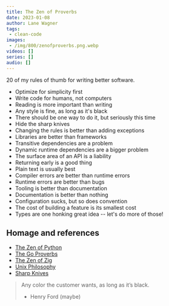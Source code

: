 ```yaml
---
title: The Zen of Proverbs
date: 2023-01-08
author: Lane Wagner
tags:
 - clean-code
images:
 - /img/800/zenofproverbs.png.webp
videos: []
series: []
audio: []
---
```


20 of my rules of thumb for writing better software.

* Optimize for simplicity first
* Write code for humans, not computers
* Reading is more important than writing
* Any style is fine, as long as it's black
* There should be one way to do it, but seriously this time
* Hide the sharp knives
* Changing the rules is better than adding exceptions
* Libraries are better than frameworks
* Transitive dependencies are a problem
* Dynamic runtime dependencies are a bigger problem
* The surface area of an API is a liability
* Returning early is a good thing
* Plain text is usually best
* Compiler errors are better than runtime errors
* Runtime errors are better than bugs
* Tooling is better than documentation
* Documentation is better than nothing
* Configuration sucks, but so does convention
* The cost of building a feature is its smallest cost
* Types are one honking great idea -- let's do more of those!

## Homage and references

* [The Zen of Python](https://peps.python.org/pep-0020/)
* [The Go Proverbs](https://go-proverbs.github.io/)
* [The Zen of Zig](https://ziglang.org/documentation/master/#Zen)
* [Unix Philosophy](https://en.wikipedia.org/wiki/Unix_philosophy#Origin)
* [Sharp Knives](https://rubyonrails.org/doctrine#provide-sharp-knives)

> Any color the customer wants, as long as it’s black.
> 
> - Henry Ford (maybe)

